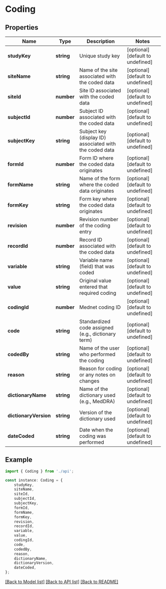 # Coding


## Properties

Name | Type | Description | Notes
------------ | ------------- | ------------- | -------------
**studyKey** | **string** | Unique study key | [optional] [default to undefined]
**siteName** | **string** | Name of the site associated with the coded data | [optional] [default to undefined]
**siteId** | **number** | Site ID associated with the coded data | [optional] [default to undefined]
**subjectId** | **number** | Subject ID associated with the coded data | [optional] [default to undefined]
**subjectKey** | **string** | Subject key (display ID) associated with the coded data | [optional] [default to undefined]
**formId** | **number** | Form ID where the coded data originates | [optional] [default to undefined]
**formName** | **string** | Name of the form where the coded data originates | [optional] [default to undefined]
**formKey** | **string** | Form key where the coded data originates | [optional] [default to undefined]
**revision** | **number** | Revision number of the coding entry | [optional] [default to undefined]
**recordId** | **number** | Record ID associated with the coded data | [optional] [default to undefined]
**variable** | **string** | Variable name (field) that was coded | [optional] [default to undefined]
**value** | **string** | Original value entered that required coding | [optional] [default to undefined]
**codingId** | **number** | Mednet coding ID | [optional] [default to undefined]
**code** | **string** | Standardized code assigned (e.g., dictionary term) | [optional] [default to undefined]
**codedBy** | **string** | Name of the user who performed the coding | [optional] [default to undefined]
**reason** | **string** | Reason for coding or any notes on changes | [optional] [default to undefined]
**dictionaryName** | **string** | Name of the dictionary used (e.g., MedDRA) | [optional] [default to undefined]
**dictionaryVersion** | **string** | Version of the dictionary used | [optional] [default to undefined]
**dateCoded** | **string** | Date when the coding was performed | [optional] [default to undefined]

## Example

```typescript
import { Coding } from './api';

const instance: Coding = {
    studyKey,
    siteName,
    siteId,
    subjectId,
    subjectKey,
    formId,
    formName,
    formKey,
    revision,
    recordId,
    variable,
    value,
    codingId,
    code,
    codedBy,
    reason,
    dictionaryName,
    dictionaryVersion,
    dateCoded,
};
```

[[Back to Model list]](../README.md#documentation-for-models) [[Back to API list]](../README.md#documentation-for-api-endpoints) [[Back to README]](../README.md)
